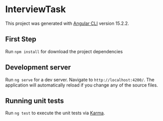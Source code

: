 # InterviewTask

This project was generated with [Angular CLI](https://github.com/angular/angular-cli) version 15.2.2.

## First Step 
Run `npm install` for download the project dependencies

## Development server
Run `ng serve` for a dev server. Navigate to `http://localhost:4200/`. The application will automatically reload if you change any of the source files.

## Running unit tests
Run `ng test` to execute the unit tests via [Karma](https://karma-runner.github.io).

